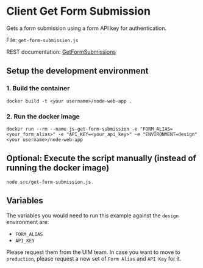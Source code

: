 # Client Get Form Submission
Gets a form submission using a form API key for authentication.

File: `get-form-submission.js`

REST documentation: [GetFormSubmissions](https://uim.redbull.com/uim/swagger-ui/index.html?url=https://uim.redbull.com/uim/api-docs/CLIENT_API#/Form%20Submission/getFormSubmissions)

## Setup the development environment
### 1. Build the container
`docker build -t <your username>/node-web-app .`
 
### 2. Run the docker image
`docker run --rm --name js-get-form-submission -e "FORM_ALIAS=<your_form_alias>" -e "API_KEY=<your_api_key>" -e "ENVIRONMENT=design" <your username>/node-web-app`
 
## Optional: Execute the script manually (instead of running the docker image) 
`node src/get-form-submission.js`

## <a name="variables">Variables</a>

The variables you would need to run this example against the `design` environment are:
* `FORM_ALIAS`
* `API_KEY`

Please request them from the UIM team. In case you want to move to `production`, please request a new set of `Form Alias` and `API Key` for it.
